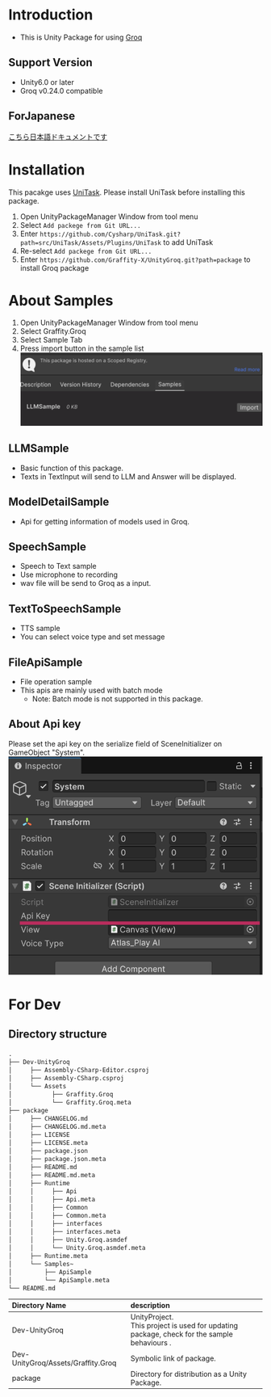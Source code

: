 # Introduction

- This is Unity Package for using [Groq](https://groq.com/)

## Support Version
- Unity6.0 or later
- Groq v0.24.0 compatible

## ForJapanese
[こちら日本語ドキュメントです](/README_JP.md)


# Installation

This pacakge uses [UniTask](https://github.com/Cysharp/UniTask).
Please install UniTask before installing this package.

1. Open UnityPackageManager Window from tool menu
2. Select `Add packege from Git URL...`
3. Enter `https://github.com/Cysharp/UniTask.git?path=src/UniTask/Assets/Plugins/UniTask` to add UniTask
4. Re-select `Add packege from Git URL...`
3. Enter `https://github.com/Graffity-X/UnityGroq.git?path=package` to install Groq package


# About Samples
1. Open UnityPackageManager Window from tool menu
2. Select Graffity.Groq
3. Select Sample Tab
4. Press import button in the sample list<br> ![sample_list](doc/image/./import_sample.png)


## LLMSample
- Basic function of this package.
- Texts in TextInput will send to LLM and Answer will be displayed.

## ModelDetailSample
- Api for getting information of models used in Groq.

## SpeechSample
- Speech to Text sample
- Use microphone to recording
- wav file will be send to Groq as a input.

## TextToSpeechSample
- TTS sample
- You can select voice type and set message

## FileApiSample
- File operation sample
- This apis are mainly used with batch mode
	- Note: Batch mode is not supported in this package.

## About Api key
Please set the api key on the serialize field of SceneInitializer on GameObject "System".<br>
![api_key](doc/image/api_key.png)

# For Dev

## Directory structure

```
.
├── Dev-UnityGroq
│     ├── Assembly-CSharp-Editor.csproj
│     ├── Assembly-CSharp.csproj
│     └── Assets
│           ├── Graffity.Groq
│           └── Graffity.Groq.meta
├── package
│     ├── CHANGELOG.md
│     ├── CHANGELOG.md.meta
│     ├── LICENSE
│     ├── LICENSE.meta
│     ├── package.json
│     ├── package.json.meta
│     ├── README.md
│     ├── README.md.meta
│     ├── Runtime
│     │     ├── Api
│     │     ├── Api.meta
│     │     ├── Common
│     │     ├── Common.meta
│     │     ├── interfaces
│     │     ├── interfaces.meta
│     │     ├── Unity.Groq.asmdef
│     │     └── Unity.Groq.asmdef.meta
│     ├── Runtime.meta
│     └── Samples~
│         ├── ApiSample
│         └── ApiSample.meta
└── README.md
```

| Directory Name | description |
| :- | :- |
| Dev-UnityGroq | UnityProject.<br> This project is used for updating package, check for the sample behaviours . |
| Dev-UnityGroq/Assets/Graffity.Groq | Symbolic link of package.<br> |
| package | Directory for distribution as a Unity Package. |
